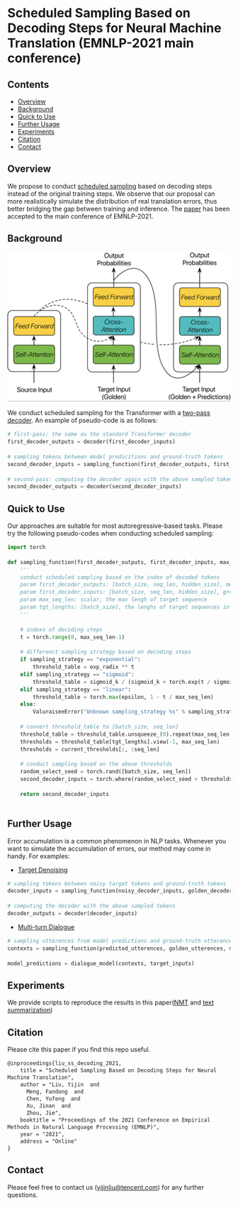 # Scheduled Sampling Based on Decoding Steps for Neural Machine Translation (EMNLP-2021 main conference)

## Contents

* [Overview](#overview)
* [Background](#background)
* [Quick to Use](#quick-to-use)
* [Further Usage](#further-usage)
* [Experiments](#experiments)
* [Citation](#citation)
* [Contact](#contact)



## Overview

We propose to conduct [scheduled sampling](https://proceedings.neurips.cc/paper/2015/file/e995f98d56967d946471af29d7bf99f1-Paper.pdf) based on decoding steps instead of the original training steps. We observe that our proposal can more realistically simulate the distribution of real translation errors, thus better bridging the gap between training and inference. The [paper](https://arxiv.org/abs/2108.12963) has been accepted to the main conference of EMNLP-2021.


## Background

<p align="center">
  <img src="https://github.com/Adaxry/ss_on_decoding_steps/blob/main/figures/ss_for_transformer.png" alt="fastText" width="600"/>
</p>

We conduct scheduled sampling for the Transformer with a [two-pass decoder](https://aclanthology.org/P19-2049/). An example of pseudo-code is as follows:    
```python
# first-pass: the same as the standard Transformer decoder
first_decoder_outputs = decoder(first_decoder_inputs)

# sampling tokens between model predicitions and ground-truth tokens
second_decoder_inputs = sampling_function(first_decoder_outputs, first_decoder_inputs)

# second-pass: computing the decoder again with the above sampled tokens
second_decoder_outputs = decoder(second_decoder_inputs)

```

## Quick to Use

Our approaches are suitable for most autoregressive-based tasks. Please try the following pseudo-codes when conducting scheduled sampling:


```python
import torch

def sampling_function(first_decoder_outputs, first_decoder_inputs, max_seq_len, tgt_lengths)
    '''
    conduct scheduled sampling based on the index of decoded tokens 
    param first_decoder_outputs: [batch_size, seq_len, hidden_size], model prediections 
    param first_decoder_inputs: [batch_size, seq_len, hidden_size], ground-truth target tokens
    param max_seq_len: scalar, the max lengh of target sequence
    param tgt_lengths: [batch_size], the lenghs of target sequences in a mini-batch
    '''

    # indexs of decoding steps
    t = torch.range(0, max_seq_len-1)

    # differenct sampling strategy based on decoding steps
    if sampling_strategy == "exponential":
        threshold_table = exp_radix ** t  
    elif sampling_strategy == "sigmoid":
        threshold_table = sigmoid_k / (sigmoid_k + torch.exp(t / sigmoid_k ))
    elif sampling_strategy == "linear":        
        threshold_table = torch.max(epsilon, 1 - t / max_seq_len)
    else:
        ValuraiseeError("Unknown sampling_strategy %s" % sampling_strategy)

    # convert threshold_table to [batch_size, seq_len]
    threshold_table = threshold_table.unsqueeze_(0).repeat(max_seq_len, 1).tril()
    thresholds = threshold_table[tgt_lengths].view(-1, max_seq_len)
    thresholds = current_thresholds[:, :seq_len]

    # conduct sampling based on the above thresholds
    random_select_seed = torch.rand([batch_size, seq_len]) 
    second_decoder_inputs = torch.where(random_select_seed < thresholds, first_decoder_inputs, first_decoder_outputs)

    return second_decoder_inputs
    
```
## Further Usage

Error accumulation is a common phenomenon in NLP tasks. Whenever you want to simulate the accumulation of errors, our method may come in handy. For examples:

+ [Target Denoising](http://www.statmt.org/wmt20/pdf/2020.wmt-1.24.pdf)

```python
# sampling tokens between noisy target tokens and ground-truth tokens
decoder_inputs = sampling_function(noisy_decoder_inputs, golden_decoder_inputs, max_seq_len, tgt_lengths)

# computing the decoder with the above sampled tokens
decoder_outputs = decoder(decoder_inputs)

```

+ [Multi-turn Dialogue](https://arxiv.org/abs/1506.08909)

```python
# sampling utterences from model predictions and ground-truth utterences
contexts = sampling_function(predicted_utterences, golden_utterences, max_turns, current_turns)

model_predictions = dialogue_model(contexts, target_inputs)
```


## Experiments
We provide scripts to reproduce the results in this paper([NMT](https://github.com/Adaxry/ss_on_decoding_steps./blob/main/nmt/README.md) and [text summarization](https://github.com/Adaxry/ss_on_decoding_steps./blob/main/text_summarization/README.md))


## Citation
Please cite this paper if you find this repo useful.
```
@inproceedings{liu_ss_decoding_2021,
    title = "Scheduled Sampling Based on Decoding Steps for Neural Machine Translation",
    author = "Liu, Yijin  and
      Meng, Fandong  and
      Chen, Yufeng  and
      Xu, Jinan  and
      Zhou, Jie",
    booktitle = "Proceedings of the 2021 Conference on Empirical Methods in Natural Language Processing (EMNLP)",
    year = "2021",
    address = "Online"
}
```

## Contact
Please feel free to contact us (yijinliu@tencent.com) for any further questions.


